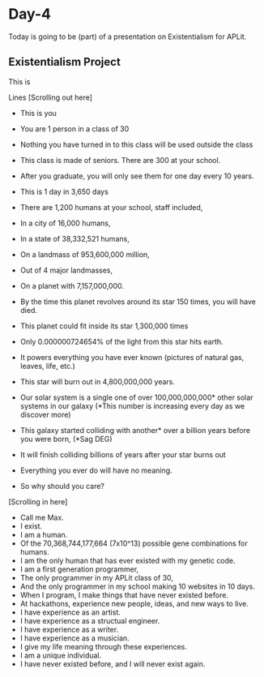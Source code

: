 Day-4
===
Today is going to be (part) of a presentation on Existentialism for APLit.


Existentialism Project
---
This is 


Lines
[Scrolling out here]
* This is you
* You are 1 person in a class of 30
* Nothing you have turned in to this class will be used outside the class
* This class is made of seniors. There are 300 at your school.
* After you graduate, you will only see them for one day every 10 years.
* This is 1 day in 3,650 days
* There are 1,200 humans at your school, staff included,
* In a city of 16,000 humans,
* In a state of 38,332,521 humans,
* On a landmass of  953,600,000 million,
* Out of 4 major landmasses,
* On a planet with 7,157,000,000.
* By the time this planet revolves around its star 150 times, you will have died.
* This planet could fit inside its star 1,300,000 times
* Only 0.000000724654% of the light from this star hits earth. 
* It powers everything you have ever known (pictures of natural gas, leaves, life, etc.) 
* This star will burn out in 4,800,000,000 years.
* Our solar system is a single one of over 100,000,000,000* other solar systems in our galaxy (*This number is increasing every day as we discover more)
* This galaxy started colliding with another* over a billion years before you were born, (*Sag DEG)
* It will finish colliding billions of years after your star burns out
* Everything you ever do will have no meaning.


* So why should you care?

[Scrolling in here]
* Call me Max.
* I exist.
* I am a human.
* Of the 70,368,744,177,664 (7x10^13) possible gene combinations for humans.
* I am the only human that has ever existed with my genetic code. 
* I am a first generation programmer,
* The only programmer in my APLit class of 30,
* And the only programmer in my school making 10 websites in 10 days.
* When I program, I make things that have never existed before. 
* At hackathons, experience new people, ideas, and new ways to live.
* I have experience as an artist.
* I have experience as a structual engineer.
* I have experience as a writer.
* I have experience as a musician.
* I give my life meaning through these experiences.
* I am a unique individual.
* I have never existed before, and I will never exist again.